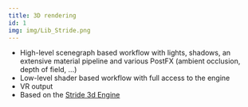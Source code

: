 ```yaml
---
title: 3D rendering
id: 1
img: img/Lib_Stride.png
---
```


* High-level scenegraph based workflow with lights, shadows, an extensive material pipeline and various PostFX (ambient occlusion, depth of field, ...)
* Low-level shader based workflow with full access to the engine
* VR output
* Based on the <a href="https://stride3d.net/" target="_blank">Stride 3d Engine</a>